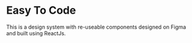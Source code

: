 # Easy To Code
This is a design system with re-useable components designed on Figma and built using ReactJs.